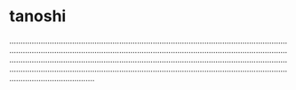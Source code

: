 # tanoshi

......................................................................................................................................................................................................................................................................................................................................................................................................................................................................................................................................................